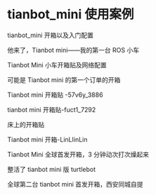# tianbot_mini 使用案例

tianbot_mini 开箱以及入门配置

他来了，Tianbot mini——我的第一台 ROS 小车

Tianbot Mini 小车开箱贴及网络配置

可能是 Tianbot mini 的第一个订单的开箱

Tianbot mini 开箱贴 -57v6y_3886

tianbot mini 开箱贴-fuct1_7292

床上的开箱贴

Tianbot mini 开箱-LinLIinLin

Tianbot Mini 全球首发开箱，3 分钟动次打次燥起来

整活了 tianbot mini 版 turtlebot

全球第二台 tianbot mini 首发开箱，西安同城自提
